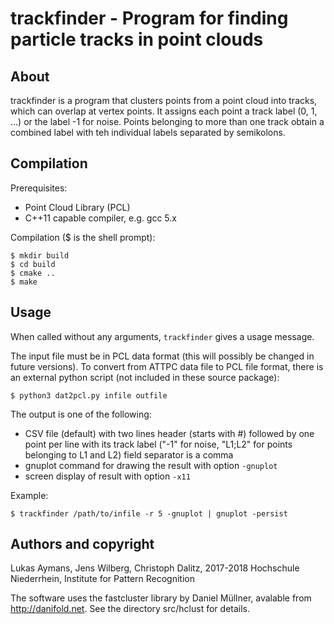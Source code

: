 # trackfinder - Program for finding particle tracks in point clouds

## About

trackfinder is a program that clusters points from a point cloud into
tracks, which can overlap at vertex points. It assigns each point a track
label (0, 1, ...) or the label -1 for noise. Points belonging to more than
one track obtain a combined label with teh individual labels separated
by semikolons.


## Compilation

Prerequisites:

 - Point Cloud Library (PCL)
 - C++11 capable compiler, e.g. gcc 5.x

Compilation ($ is the shell prompt):

    $ mkdir build
	$ cd build
	$ cmake ..
	$ make


## Usage

When called without any arguments, `trackfinder` gives a usage message.

The input file must be in PCL data format (this will possibly be changed in
future versions). To convert from ATTPC data file to PCL file format, there
is an external python script (not included in these source package):

    $ python3 dat2pcl.py infile outfile

The output is one of the following:

 - CSV file (default) with two lines header (starts with #)
   followed by one point per line with its track label
   ("-1" for noise, "L1;L2" for points belonging to L1 and L2)
   field separator is a comma
 - gnuplot command for drawing the result with option `-gnuplot`
 - screen display of result with option `-x11`

Example:

    $ trackfinder /path/to/infile -r 5 -gnuplot | gnuplot -persist


## Authors and copyright

Lukas Aymans, Jens Wilberg, Christoph Dalitz, 2017-2018
Hochschule Niederrhein, Institute for Pattern Recognition

The software uses the fastcluster library by Daniel Müllner,
avalable from http://danifold.net. See the directory src/hclust for details.